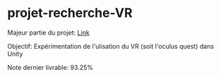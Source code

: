 # projet-recherche-VR

Majeur partie du projet: [Link](https://github.com/Gabliwel/Cegep-S5-TestVR/tree/punching-bag)

Objectif: Expérimentation de l'ulisation du VR (soit l'oculus quest) dans Unity

Note dernier livrable: 93.25%
